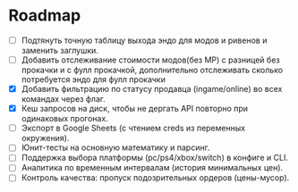 # Roadmap

- [ ] Подтянуть точную таблицу выхода эндо для модов и ривенов и заменить заглушки.
- [ ] Добавить отслеживание стоимости модов(без МР) с разницей без прокачки и с фулл прокачкой, дополнительно отслеживать сколько потребуется эндо для фулл прокачки
- [X] Добавить фильтрацию по статусу продавца (ingame/online) во всех командах через флаг.
- [X] Кеш запросов на диск, чтобы не дергать API повторно при одинаковых прогонах.
- [ ] Экспорт в Google Sheets (с чтением creds из переменных окружения).
- [ ] Юнит-тесты на основную математику и парсинг.
- [ ] Поддержка выбора платформы (pc/ps4/xbox/switch) в конфиге и CLI.
- [ ] Аналитика по временным интервалам (история минимальных цен).
- [ ] Контроль качества: пропуск подозрительных ордеров (цены-мусор).
